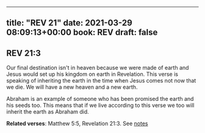 
---
title: "REV 21"
date: 2021-03-29 08:09:13+00:00
book: REV
draft: false
---

## REV 21:3

Our final destination isn't in heaven because we were made of earth and Jesus would set up his kingdom on earth in Revelation. This verse is speaking of inheriting the earth in the time when Jesus comes not now that we die. We will have a new heaven and a new earth.

Abraham is an example of someone who has been promised the earth and his seeds too. This means that if we live according to this verse we too will inherit the earth as Abraham did.

**Related verses**: Matthew 5:5, Revelation 21:3. See [notes](https://my.bible.com/notes/3660363684016546224)

